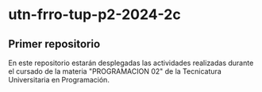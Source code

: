 # utn-frro-tup-p2-2024-2c

## Primer repositorio

En este repositorio estarán desplegadas las actividades realizadas durante el cursado de la materia "PROGRAMACION 02" de la Tecnicatura Universitaria en Programación.
